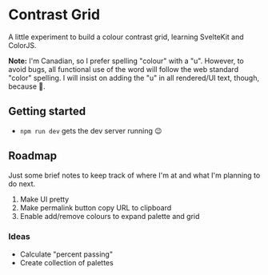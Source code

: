 # Contrast Grid

A little experiment to build a colour contrast grid, learning SvelteKit and ColorJS.

**Note:** I'm Canadian, so I prefer spelling "colour" with a "u". However, to avoid bugs, all functional use of the word will follow the web standard "color" spelling. I will insist on adding the "u" in all rendered/UI text, though, because 🍁.

## Getting started

- `npm run dev` gets the dev server running 😉

## Roadmap

Just some brief notes to keep track of where I'm at and what I'm planning to do next.

1. Make UI pretty
1. Make permalink button copy URL to clipboard
1. Enable add/remove colours to expand palette and grid

### Ideas

- Calculate "percent passing"
- Create collection of palettes
